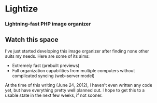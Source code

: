 # Lightize
### Lightning-fast PHP image organizer

## Watch this space
I've just started developing this image organizer after finding none other suits my needs. Here are some of its aims:

- Extremely fast (prebuilt previews)
- Full organization capabilities from multiple computers without complicated syncing (web-server model)

At the time of this writing (June 24, 2012), I haven't even written any code yet, but have everything pretty well planned out. I hope to get this to a usable state in the next few weeks, if not sooner.
